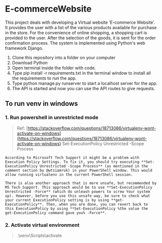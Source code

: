 # E-commerceWebsite
This project deals with developing a Virtual website ‘E-commerce Website’. It provides the user with a list of the various products available for purchase in the store. For the convenience of online shopping, a shopping cart is provided to the user. After the selection of the goods, it is sent for the order confirmation process. The system is implemented using Python's web framework Django.

1. Clone this repository into a folder on your computer
2. Download Python
3. Open terminal inside the folder with code.
4. Type pip install -r requirements.txt in the terminal window to install all the requirements to run the app.
5. Type python manage.py runserver to start a localhost server for the app.
6. The API is started and now you can use the API routes to give requests.


## To run venv in windows

### 1. Run powershell in unrestricted mode
> Ref: [https://stackoverflow.com/questions/18713086/virtualenv-wont-activate-on-windows](https://stackoverflow.com/questions/18713086/virtualenv-wont-activate-on-windows)
> Set-ExecutionPolicy Unrestricted -Scope Process
```
According to Microsoft Tech Support it might be a problem with Execution Policy Settings. To fix it, you should try executing **Set-ExecutionPolicy Unrestricted -Scope Process** (as mentioned in the comment section by @wtsiamruk) in your PowerShell window. This would allow running virtualenv in the current PowerShell session.

There is also another approach that is more unsafe, but recommended by MS Tech Support. This approach would be to use **Set-ExecutionPolicy Unrestricted -Force** (which do unleash powers to screw Your system up). However, before you use this unsafe way, be sure to check what your current ExecutionPolicy setting is by using **get-ExecutionPolicy**. Then, when you are done, you can revert back to this ExecutionPolicy by using **Set-ExecutionPolicy %the value the get-ExecutionPolicy command gave you% -Force**.
```

### 2. Activate virtual environment
> .\venv\Scripts\activate